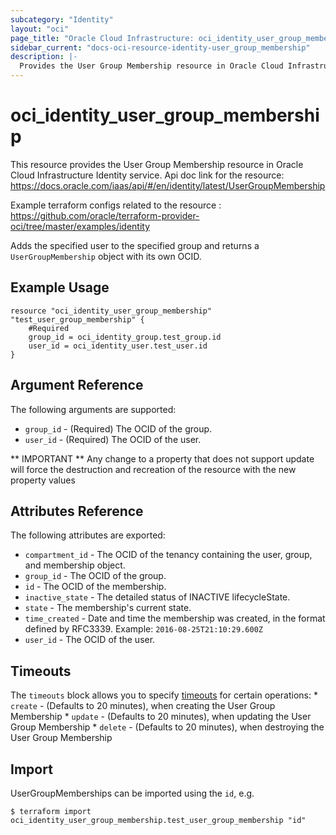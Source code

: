 ```yaml
---
subcategory: "Identity"
layout: "oci"
page_title: "Oracle Cloud Infrastructure: oci_identity_user_group_membership"
sidebar_current: "docs-oci-resource-identity-user_group_membership"
description: |-
  Provides the User Group Membership resource in Oracle Cloud Infrastructure Identity service
---
```


# oci_identity_user_group_membership
This resource provides the User Group Membership resource in Oracle Cloud Infrastructure Identity service.
Api doc link for the resource: https://docs.oracle.com/iaas/api/#/en/identity/latest/UserGroupMembership

Example terraform configs related to the resource : https://github.com/oracle/terraform-provider-oci/tree/master/examples/identity

Adds the specified user to the specified group and returns a `UserGroupMembership` object with its own OCID.


## Example Usage

```hcl
resource "oci_identity_user_group_membership" "test_user_group_membership" {
	#Required
	group_id = oci_identity_group.test_group.id
	user_id = oci_identity_user.test_user.id
}
```

## Argument Reference

The following arguments are supported:

* `group_id` - (Required) The OCID of the group.
* `user_id` - (Required) The OCID of the user.


** IMPORTANT **
Any change to a property that does not support update will force the destruction and recreation of the resource with the new property values

## Attributes Reference

The following attributes are exported:

* `compartment_id` - The OCID of the tenancy containing the user, group, and membership object.
* `group_id` - The OCID of the group.
* `id` - The OCID of the membership.
* `inactive_state` - The detailed status of INACTIVE lifecycleState.
* `state` - The membership's current state.
* `time_created` - Date and time the membership was created, in the format defined by RFC3339.  Example: `2016-08-25T21:10:29.600Z` 
* `user_id` - The OCID of the user.

## Timeouts

The `timeouts` block allows you to specify [timeouts](https://registry.terraform.io/providers/oracle/oci/latest/docs/guides/changing_timeouts) for certain operations:
	* `create` - (Defaults to 20 minutes), when creating the User Group Membership
	* `update` - (Defaults to 20 minutes), when updating the User Group Membership
	* `delete` - (Defaults to 20 minutes), when destroying the User Group Membership


## Import

UserGroupMemberships can be imported using the `id`, e.g.

```
$ terraform import oci_identity_user_group_membership.test_user_group_membership "id"
```

